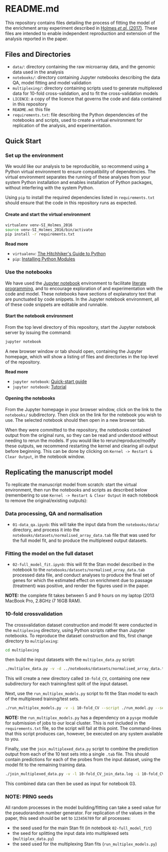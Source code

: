 # README.md

This repository contains files detailing the process of fitting the model of the enrichment array experiment described in [Holmes *et al.* (2017)](). These files are intended to enable independent reproduction and extension of the analysis reported in the paper.

## Files and Directories

* `data/`: directory containing the raw microarray data, and the genomic data used in the analysis
* `notebooks/`: directory containing Jupyter notebooks describing the data QA, model fitting and model validation
* `multiplexing/`: directory containing scripts used to generate multiplexed data for 10-fold cross-validation, and to fit the cross-validation models
* `LICENCE`: a copy of the licence that governs the code and data contained in this repository
* `README.md`: this file
* `requirements.txt`: file describing the Python dependencies of the notebooks and scripts, used to create a virtual environment for replication of the analysis, and experimentation.

## Quick Start

### Set up the environment

We would like our analysis to be reproducible, so recommend using a Python virtual environment to ensure compatibility of dependencies. The virtual environment separates the running of these analyses from your system Python installation and enables installation of Python packages, without interfering with the system Python.

Using `pip` to install the required dependencies listed in `requirements.txt` should ensure that the code in this repository runs as expected.

#### Create and start the virtual environment

```bash
virtualenv venv-SI_Holmes_2016
source venv-SI_Holmes_2016/bin/activate
pip install -r requirements.txt
```

**Read more**

* `virtualenv`: [The Hitchhiker's Guide to Python](http://docs.python-guide.org/en/latest/dev/virtualenvs/)
* `pip`: [Installing Python Modules](https://docs.python.org/3/installing/)

### Use the notebooks

We have used the [Jupyter notebook](http://jupyter.org/) environment to facilitate [literate programming](https://en.wikipedia.org/wiki/Literate_programming), and to encourage exploration of and experimentation with the code and model. These notebooks have sections of explanatory text that are punctuated by code snippets. In the Jupyter notebook environment, all of these code snippets are editable and runnable.

#### Start the notebook environment

From the top level directory of this repository, start the Jupyter notebook server by issuing the command:

```bash
jupyter notebook
```

A new browser window or tab should open, containing the Jupyter homepage, which will show a listing of files and directories in the top level of the repository.

**Read more**

* `jupyter notebook`: [Quick-start guide](https://jupyter-notebook-beginner-guide.readthedocs.io/en/latest/)
* `jupyter notebook`: [Tutorial](https://www.datacamp.com/community/tutorials/tutorial-jupyter-notebook)

#### Opening the notebooks

From the Jupyter homepage in your browser window, click on the link to the `notebooks/` subdirectory. Then click on the link for the notebook you wish to use. The selected notebook should then open in a new browser tab.

When they were committed to the repository, the notebooks contained output from the original runs, so they can be read and understood without needing to rerun the models. If you would like to rerun/reproduce/modify these outputs, we recommend restarting the kernel and clearing all output before beginning. This can be done by clicking on `Kernel -> Restart & Clear Output`, in the notebook window.


## Replicating the manuscript model

To replicate the manuscript model from scratch: start the virtual environment, then run the notebooks and scripts as described below (remembering to use `Kernel -> Restart & Clear Output` in each notebook to remove the original/existing outputs):

### Data processing, QA and normalisation

* `01-data_qa.ipynb`: this will take the input data from the `notebooks/data/` directory, and process it into the `notebooks/datasets/normalised_array_data.tab` file that was used for the full model fit, and to produce the multiplexed output datasets.

### Fitting the model on the full dataset

* `02-full_model_fit.ipynb`: this will fit the Stan model described in the notebook to the `notebooks/datasets/normalised_array_data.tab` processed data file, and conduct analyses to produce the final set of genes for which the estimated effect on enrichment due to passage (treatment) was positive, and render the figures used in the paper.

**NOTE:** the complete fit takes between 5 and 9 hours on my laptop (2013 MacBook Pro, 2.8GHz i7 16GB RAM).

### 10-fold crossvalidation

The crossvalidation dataset construction and model fit were conducted in the `multiplexing` directory, using Python scripts rather than Jupyter notebooks. To reproduce the dataset construction and fits, first change directory to `multiplexing`:

```bash
cd multiplexing
```

then build the input datasets with the `multiplex_data.py` script:

```bash
./multiplex_data.py -v -d ../notebooks/datasets/normalised_array_data.tab -k 10 -o 10-fold_CV --seed 123456789 -l 10-fold_CV_multiplex.log
```

This will create a new directory called `10-fold_CV`, containing one new subdirectory for each training/test split of the input dataset.

Next, use the `run_multiplex_models.py` script to fit the Stan model to each of the multiplexed training/test sets.

```bash
./run_multiplex_models.py -v -i 10-fold_CV --script ./run_model.py --seed 123456789 -l 10-fold_CV_run_models.log
```

**NOTE:** the `run_multiplex_models.py` has a dependency on a `pysge` module for submission of jobs to our local cluster. This is not included in the `requirements.txt` file, so the script will fail at this point. The command-lines that this script produces can, however, be executed on any system available to you.

Finally, use the `join_multiplexed_data.py` script to combine the prediction output from each of the 10 test sets into a single `.tab` file. This should contain predictions for each of the probes from the input dataset, using the model fit to the remaining training data.

```bash
./join_multiplexed_data.py -v -l 10-fold_CV_join_data.log -i 10-fold_CV -o 10-fold_CV.tab
```

This combined data can then be used as input for notebook 03.

### NOTE: PRNG seeds

All random processes in the model building/fitting can take a seed value for the pseudorandom number generator. For replication of the values in the paper, this seed should be set to `123456789` for all processes:

* the seed used for the main Stan fit (in notebook `02-full_model_fit`)
* the seed for splitting the input data into multiplexed sets (`multiplex_data.py`)
* the seed used for the multiplexing Stan fits (`run_multiplex_models.py`)
